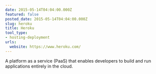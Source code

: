 ```yaml
---
date: 2015-05-14T04:04:00.000Z
featured: false
posted_date: 2015-05-14T04:04:00.000Z
slug: heroku
title: Heroku
tool_type:
- hosting-deployment
urls:
  website: https://www.heroku.com/
---
```


A platform as a service (PaaS) that enables developers to build and run applications entirely in the cloud.




